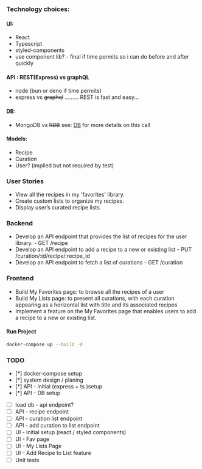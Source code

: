 ### Technology choices:
#### UI:
 - React
 - Typescript
 - styled-components
 - use component lib? - final if time permits so i can do before and after quickly
#### API : REST(Express) vs graphQL
 - node (bun or deno if time permits)
 - express vs ~~graphql~~ ......... REST is fast and easy...

#### DB:
- MongoDB vs ~~RDB~~ see: [DB](./DB.mb) for more details on this call
#### Models:
- Recipe
- Curation
- User?  (implied but not required by test)

### User Stories
- View all the recipes in my 'favorites' library.
- Create custom lists to organize my recipes.
- Display user’s curated recipe lists.
### Backend
- Develop an API endpoint that provides the list of recipes for the user library. - GET /recipe
- Develop an API endpoint to add a recipe to a new or existing list - PUT /curation/:id/recipe/:recipe_id
- Develop an API endpoint to fetch a list of curations - GET /curation

### Frontend
- Build My Favorites page: to browse all the recipes of a user
- Build My Lists page: to present all curations, with each curation appearing as a
horizontal list with title and its associated recipes
- Implement a feature on the My Favorites page that enables users to add a recipe to a
new or existing list.

#### Run Project
```zsh
docker-compose up --build -d
```

### TODO
- [*] docker-compose setup
- [*] system design / planing
- [*] API - initial (express + ts )setup
- [*] API - DB setup
- [ ] load db -  api endpoint?
- [ ] API - recipe endpoint
- [ ] API - curation list endpoint
- [ ] API - add curation to list endpoint
- [ ] UI - initial setup (react / styled components)
- [ ] UI - Fav page
- [ ] UI - My Lists Page
- [ ] UI - Add Recipe to List feature
- [ ] Unit tests